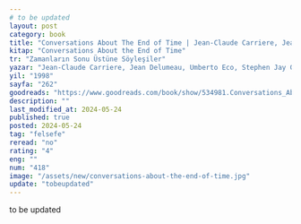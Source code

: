 ```yaml
---
# to be updated
layout: post
category: book
title: "Conversations About The End of Time | Jean-Claude Carriere, Jean Delumeau, Umberto Eco, Stephen Jay Gould (Kitap)"
kitap: "Conversations About the End of Time"
tr: "Zamanların Sonu Üstüne Söyleşiler"
yazar: "Jean-Claude Carriere, Jean Delumeau, Umberto Eco, Stephen Jay Gould"
yil: "1998"
sayfa: "262"
goodreads: "https://www.goodreads.com/book/show/534981.Conversations_About_the_End_of_Time"
description: ""
last_modified_at: 2024-05-24
published: true
posted: 2024-05-24
tag: "felsefe"
reread: "no"
rating: "4"
eng: ""
num: "418"
image: "/assets/new/conversations-about-the-end-of-time.jpg"
update: "tobeupdated"
---
```


to be updated

